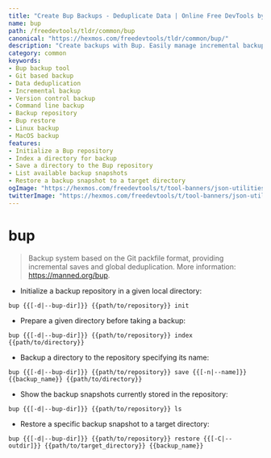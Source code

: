 ```yaml
---
title: "Create Bup Backups - Deduplicate Data | Online Free DevTools by Hexmos"
name: bup
path: /freedevtools/tldr/common/bup
canonical: "https://hexmos.com/freedevtools/tldr/common/bup/"
description: "Create backups with Bup. Easily manage incremental backups with global deduplication and version control, using the Git packfile format. Free online tool, no registration required."
category: common
keywords:
- Bup backup tool
- Git based backup
- Data deduplication
- Incremental backup
- Version control backup
- Command line backup
- Backup repository
- Bup restore
- Linux backup
- MacOS backup
features:
- Initialize a Bup repository
- Index a directory for backup
- Save a directory to the Bup repository
- List available backup snapshots
- Restore a backup snapshot to a target directory
ogImage: "https://hexmos.com/freedevtools/t/tool-banners/json-utilities-banner.png"
twitterImage: "https://hexmos.com/freedevtools/t/tool-banners/json-utilities-banner.png"
---
```


# bup

> Backup system based on the Git packfile format, providing incremental saves and global deduplication.
> More information: <https://manned.org/bup>.

- Initialize a backup repository in a given local directory:

`bup {{[-d|--bup-dir]}} {{path/to/repository}} init`

- Prepare a given directory before taking a backup:

`bup {{[-d|--bup-dir]}} {{path/to/repository}} index {{path/to/directory}}`

- Backup a directory to the repository specifying its name:

`bup {{[-d|--bup-dir]}} {{path/to/repository}} save {{[-n|--name]}} {{backup_name}} {{path/to/directory}}`

- Show the backup snapshots currently stored in the repository:

`bup {{[-d|--bup-dir]}} {{path/to/repository}} ls`

- Restore a specific backup snapshot to a target directory:

`bup {{[-d|--bup-dir]}} {{path/to/repository}} restore {{[-C|--outdir]}} {{path/to/target_directory}} {{backup_name}}`
